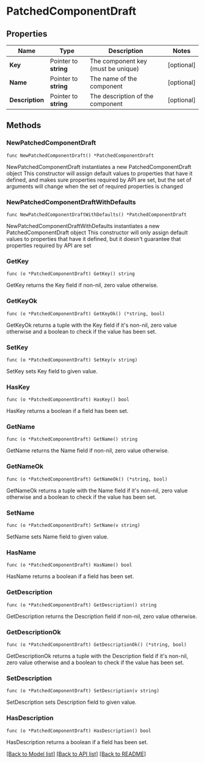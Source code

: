 # PatchedComponentDraft

## Properties

Name | Type | Description | Notes
------------ | ------------- | ------------- | -------------
**Key** | Pointer to **string** | The component key (must be unique) | [optional] 
**Name** | Pointer to **string** | The name of the component | [optional] 
**Description** | Pointer to **string** | The description of the component | [optional] 

## Methods

### NewPatchedComponentDraft

`func NewPatchedComponentDraft() *PatchedComponentDraft`

NewPatchedComponentDraft instantiates a new PatchedComponentDraft object
This constructor will assign default values to properties that have it defined,
and makes sure properties required by API are set, but the set of arguments
will change when the set of required properties is changed

### NewPatchedComponentDraftWithDefaults

`func NewPatchedComponentDraftWithDefaults() *PatchedComponentDraft`

NewPatchedComponentDraftWithDefaults instantiates a new PatchedComponentDraft object
This constructor will only assign default values to properties that have it defined,
but it doesn't guarantee that properties required by API are set

### GetKey

`func (o *PatchedComponentDraft) GetKey() string`

GetKey returns the Key field if non-nil, zero value otherwise.

### GetKeyOk

`func (o *PatchedComponentDraft) GetKeyOk() (*string, bool)`

GetKeyOk returns a tuple with the Key field if it's non-nil, zero value otherwise
and a boolean to check if the value has been set.

### SetKey

`func (o *PatchedComponentDraft) SetKey(v string)`

SetKey sets Key field to given value.

### HasKey

`func (o *PatchedComponentDraft) HasKey() bool`

HasKey returns a boolean if a field has been set.

### GetName

`func (o *PatchedComponentDraft) GetName() string`

GetName returns the Name field if non-nil, zero value otherwise.

### GetNameOk

`func (o *PatchedComponentDraft) GetNameOk() (*string, bool)`

GetNameOk returns a tuple with the Name field if it's non-nil, zero value otherwise
and a boolean to check if the value has been set.

### SetName

`func (o *PatchedComponentDraft) SetName(v string)`

SetName sets Name field to given value.

### HasName

`func (o *PatchedComponentDraft) HasName() bool`

HasName returns a boolean if a field has been set.

### GetDescription

`func (o *PatchedComponentDraft) GetDescription() string`

GetDescription returns the Description field if non-nil, zero value otherwise.

### GetDescriptionOk

`func (o *PatchedComponentDraft) GetDescriptionOk() (*string, bool)`

GetDescriptionOk returns a tuple with the Description field if it's non-nil, zero value otherwise
and a boolean to check if the value has been set.

### SetDescription

`func (o *PatchedComponentDraft) SetDescription(v string)`

SetDescription sets Description field to given value.

### HasDescription

`func (o *PatchedComponentDraft) HasDescription() bool`

HasDescription returns a boolean if a field has been set.


[[Back to Model list]](../README.md#documentation-for-models) [[Back to API list]](../README.md#documentation-for-api-endpoints) [[Back to README]](../README.md)


